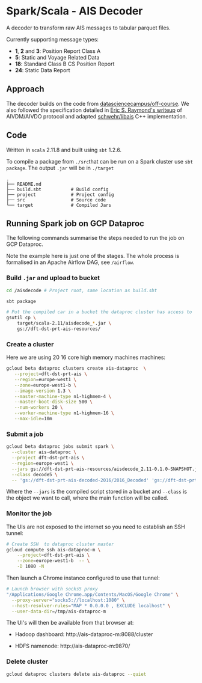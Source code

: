 # Spark/Scala - AIS Decoder

A decoder to transform raw AIS messages to tabular parquet files. 

Currently supporting message types:

* **1**, **2** and **3**: Position Report Class A
* **5**: Static and Voyage Related Data
* **18**: Standard Class B CS Position Report
* **24**: Static Data Report

## Approach

The decoder builds on the code from [datasciencecampus/off-course](https://github.com/datasciencecampus/off-course). We also followed the specification detailed in [Eric S. Raymond's writeup](http://catb.org/gpsd/AIVDM.html) of AIVDM/AIVDO protocol and adapted [schwehr/libais](https://github.com/schwehr/libais) C++ implementation. 

## Code

Written in `scala` 2.11.8 and built using `sbt` 1.2.6. 

To compile a package from `./src`that can be run on  a Spark cluster use `sbt package`. The output `.jar` will be in `./target`

```
.
├── README.md			
├── build.sbt			# Build config
├── project				# Project config
├── src					# Source code
└── target				# Compiled Jars
```

## Running Spark job on GCP Dataproc

The following commands summarise the steps needed to run the job on GCP Dataproc. 

Note the example here is just one of the stages. The whole process is formalised in an Apache Airflow DAG, see `/airflow`. 

### Build `.jar` and upload to bucket

```sh
cd /aisdecode # Project root, same location as build.sbt

sbt package 

# Put the compiled car in a bucket the dataproc cluster has access to
gsutil cp \
	target/scala-2.11/aisdecode_*.jar \
	gs://dft-dst-prt-ais-resources/
```

### Create a cluster 

Here we are using 20 16 core high memory machines machines:

```sh
gcloud beta dataproc clusters create ais-dataproc  \
   --project=dft-dst-prt-ais \
   --region=europe-west1 \
   --zone=europe-west1-b \
   --image-version 1.3 \
   --master-machine-type n1-highmem-4 \
   --master-boot-disk-size 500 \
   --num-workers 20 \
   --worker-machine-type n1-highmem-16 \
   --max-idle=10m
```

### Submit a job

```sh
gcloud beta dataproc jobs submit spark \
  --cluster ais-dataproc \
  --project dft-dst-prt-ais \
  --region=europe-west1 \
  --jars gs://dft-dst-prt-ais-resources/aisdecode_2.11-0.1.0-SNAPSHOT.jar \
  --class decode5 \
  -- 'gs://dft-dst-prt-ais-decoded-2016/2016_Decoded' 'gs://dft-dst-prt-ais-decoded-2016/2016_Decoded_mtype_5'
```

Where the `--jars` is the compiled script stored in a bucket and `--class` is the object we want to call, where the main function will be called. 

### Monitor the job

The UIs are not exposed to the internet so you need to establish an SSH tunnel:

```sh
# Create SSH  to dataproc cluster master
gcloud compute ssh ais-dataproc-m \
    --project=dft-dst-prt-ais \
    --zone=europe-west1-b  -- \
    -D 1080 -N
```

Then launch a Chrome instance configured to use that tunnel:

```sh
# Launch browser with socks5 proxy
"/Applications/Google Chrome.app/Contents/MacOS/Google Chrome" \
  --proxy-server="socks5://localhost:1080" \
  --host-resolver-rules="MAP * 0.0.0.0 , EXCLUDE localhost" \
  --user-data-dir=/tmp/ais-dataproc-m
```

The UI's will then be available from that browser at: 

- Hadoop dashboard: http://ais-dataproc-m:8088/cluster

- HDFS namenode: http://ais-dataproc-m:9870/

### Delete cluster

```sh
gcloud dataproc clusters delete ais-dataproc --quiet
```


